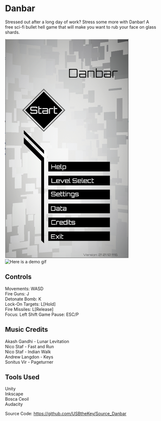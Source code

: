 # Danbar

Stressed out after a long day of work? Stress some more with Danbar! A free sci-fi bullet hell game that will make you want to rub your face on glass shards.

![](https://github.com/USBtheKey/Game-Danbar_v1.0/blob/main/Demo/Demo_MainMenu.PNG)
![Here is a demo gif](https://github.com/USBtheKey/Game-Danbar_v1.0/blob/main/Demo/Danbar.gif)


## Controls

Movements: WASD  
Fire Guns: J  
Detonate Bomb: K  
Lock-On Targets: L[Hold]  
Fire Missiles: L[Release]  
Focus: Left Shift
Game Pause: ESC/P

## Music Credits

Akash Gandhi - Lunar Levitation  
Nico Staf - Fast and Run  
Nico Staf - Indian Walk  
Andrew Langdon - Keys  
Sonitus Vir - Pageturner  

## Tools Used

Unity  
Inkscape  
Bosca Ceoil  
Audacity  


Source Code: https://github.com/USBtheKey/Source_Danbar
